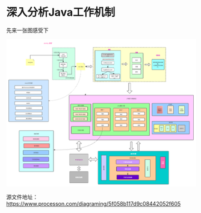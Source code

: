 # 深入分析Java工作机制

先来一张图感受下

![Java工作机制](https://github.com/Jiang1311/MuitSourBigData/blob/master/document_library/assert/java/jvm%20.png?raw=true)

源文件地址：https://www.processon.com/diagraming/5f058b117d9c08442052f605

